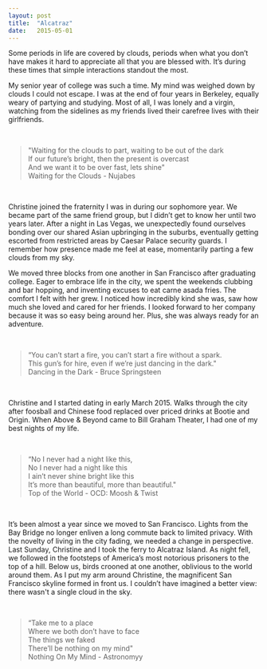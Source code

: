 ```yaml
---
layout: post
title:  "Alcatraz" 
date:   2015-05-01
---
```


Some periods in life are covered by clouds, periods when what you don’t have makes it hard to appreciate all that you are blessed with. It’s during these times that simple interactions standout the most. 

My senior year of college was such a time. My mind was weighed down by clouds I could not escape. I was at the end of four years in Berkeley, equally weary of partying and studying. Most of all, I was lonely and a virgin, watching from the sidelines as my friends lived their carefree lives with their girlfriends.

</br>
<blockquote>
"Waiting for the clouds to part, waiting to be out of the dark </br>
If our future’s bright, then the present is overcast </br>
And we want it to be over fast, lets shine"</br>
Waiting for the Clouds - Nujabes </br>
</blockquote>
<br>

Christine joined the fraternity I was in during our sophomore year. We became part of the same friend group, but I didn’t get to know her until two years later. After a night in Las Vegas, we unexpectedly found ourselves bonding over our shared Asian upbringing in the suburbs, eventually getting escorted from restricted areas by Caesar Palace security guards. I remember how presence made me feel at ease, momentarily parting a few clouds from my sky.

We moved three blocks from one another in San Francisco after graduating college. Eager to embrace life in the city, we spent the weekends clubbing and bar hopping, and inventing excuses to eat carne asada fries. The comfort I felt with her grew. I noticed how incredibly kind she was, saw how much she loved and cared for her friends. I looked forward to her company because it was so easy being around her. Plus, she was always ready for an adventure. 

</br>
<blockquote>
“You can’t start a fire, you can’t start a fire without a spark. </br>
This gun’s for hire, even if we’re just dancing in the dark." </br>
Dancing in the Dark - Bruce Springsteen </br>
</blockquote>
</br>

Christine and I started dating in early March 2015. Walks through the city after foosball and Chinese food replaced over priced drinks at Bootie and Origin. When Above & Beyond came to Bill Graham Theater, I had one of my best nights of my life. 

</br>
<blockquote>
“No I never had a night like this, </br>
 No I never had a night like this  </br>
I ain’t never shine bright like this  </br>
It’s more than beautiful, more than beautiful."  </br>
Top of the World - OCD: Moosh & Twist  </br>
</blockquote>
</br>

It’s been almost a year since we moved to San Francisco. Lights from the Bay Bridge no longer enliven a long commute back to limited privacy. With the novelty of living in the city fading, we needed a change in perspective. Last Sunday, Christine and I took the ferry to Alcatraz Island. As night fell, we followed in the footsteps of America’s most notorious prisoners to the top of a hill. Below us, birds crooned at one another, oblivious to the world around them. As I put my arm around Christine, the magnificent San Francisco skyline formed in front us. I couldn’t have imagined a better view: there wasn't a single cloud in the sky. 

<br>
<blockquote>
“Take me to a place </br>
Where we both don’t have to face </br>
The things we faked </br>
There’ll be nothing on my mind" </br>
Nothing On My Mind - Astronomyy </br>
</blockquote>
</br>